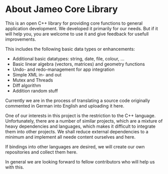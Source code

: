 About Jameo Core Library
==========================

This is an open C++ library for providing core functions to general application development. We developed it primarily for
our needs. But if it will help you, you are welcome to use it and give feedback for usefull improvements.

This includes the following basic data types or enhancements:

- Additional basic datatypes: string, date, file, colour, ...
- Basic linear algebra (vectors, matrices) and geometry functions
- Undo- and redo-management for app integration
- Simple XML in- and out
- Mutex and Threads
- Diff algorithm
- Addition random stuff

Currently we are in the process of translating a source code originally commented in German into 
English and uploading it here.

One of our interests in this project is the restriction to the C++ language. Unfortunately, there 
are a number of similar projects, which are a mixture of heavy dependencies and languages, which makes
it difficult to integrate them into other projects. We shall reduce external dependencies to a minimum 
and implement all neede content ourselves and here.

If bindings into other languages are desired, we will create our own repositories and collect
them here. 

In general we are looking forward to fellow contributors who will help us with this.

